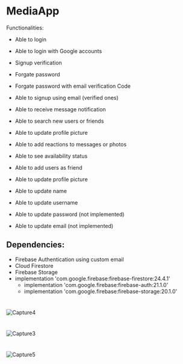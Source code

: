 # MediaApp
Functionalities:

- Able to login
 - Able to login with Google accounts
 - Signup verification
 - Forgate password
 - Forgate password with email verification Code

- Able to signup using email (verified ones)


- Able to receive message notification
 - Able to search new users or friends
 - Able to update profile picture
 
- Able to add reactions to messages or photos
- Able to see availability status

- Able to add users as friend
- Able to update profile picture
- Able to update name
- Able to update username
- Able to update password (not implemented)
- Able to update email (not implemented)





## Dependencies:
- Firebase Authentication using custom email
- Cloud Firestore 
- Firebase Storage
- implementation 'com.google.firebase:firebase-firestore:24.4.1'
    - implementation 'com.google.firebase:firebase-auth:21.1.0'
    - implementation 'com.google.firebase:firebase-storage:20.1.0'
#
![Capture4](https://user-images.githubusercontent.com/99094848/208784967-3447e7e7-7452-4396-b3e7-efdb99227752.PNG)
#
![Capture3](https://user-images.githubusercontent.com/99094848/208784973-02711887-76be-425d-8031-415851ae66e7.PNG)
#
![Capture5](https://user-images.githubusercontent.com/99094848/208784982-fe86d1fa-6b28-4647-98bf-b56b7cac627d.PNG)
